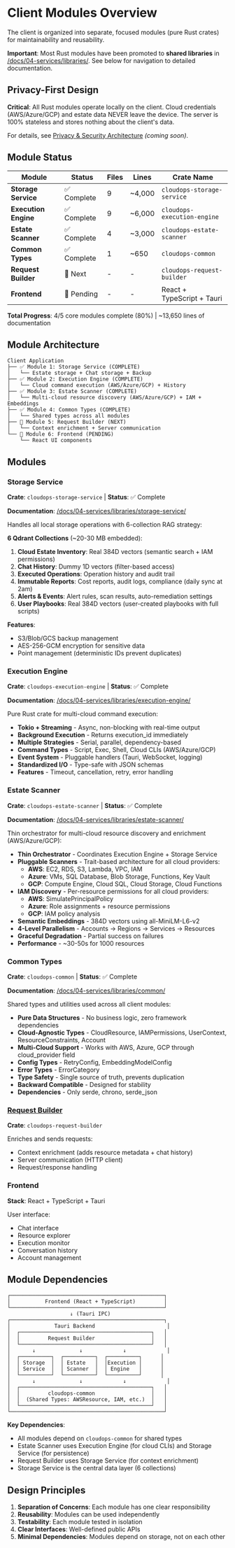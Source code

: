 # Client Modules Overview

The client is organized into separate, focused modules (pure Rust crates) for maintainability and reusability.

**Important**: Most Rust modules have been promoted to **shared libraries** in [/docs/04-services/libraries/](../../04-services/libraries/). See below for navigation to detailed documentation.

## Privacy-First Design

**Critical**: All Rust modules operate locally on the client. Cloud credentials (AWS/Azure/GCP) and estate data NEVER leave the device. The server is 100% stateless and stores nothing about the client's data.

For details, see [Privacy & Security Architecture](../architecture/privacy-security.md) _(coming soon)_.

## Module Status

| Module | Status | Files | Lines | Crate Name |
|--------|--------|-------|-------|------------|
| **Storage Service** | ✅ Complete | 9 | ~4,000 | `cloudops-storage-service` |
| **Execution Engine** | ✅ Complete | 9 | ~6,000 | `cloudops-execution-engine` |
| **Estate Scanner** | ✅ Complete | 4 | ~3,000 | `cloudops-estate-scanner` |
| **Common Types** | ✅ Complete | 1 | ~650 | `cloudops-common` |
| **Request Builder** | 🔄 Next | - | - | `cloudops-request-builder` |
| **Frontend** | 🔄 Pending | - | - | React + TypeScript + Tauri |

**Total Progress**: 4/5 core modules complete (80%) | ~13,650 lines of documentation

## Module Architecture

```
Client Application
├── ✅ Module 1: Storage Service (COMPLETE)
│   └── Estate storage + Chat storage + Backup
├── ✅ Module 2: Execution Engine (COMPLETE)
│   └── Cloud command execution (AWS/Azure/GCP) + History
├── ✅ Module 3: Estate Scanner (COMPLETE)
│   └── Multi-cloud resource discovery (AWS/Azure/GCP) + IAM + Embeddings
├── ✅ Module 4: Common Types (COMPLETE)
│   └── Shared types across all modules
├── 🔄 Module 5: Request Builder (NEXT)
│   └── Context enrichment + Server communication
└── 🔄 Module 6: Frontend (PENDING)
    └── React UI components
```

## Modules

### Storage Service
**Crate**: `cloudops-storage-service` | **Status**: ✅ Complete

**Documentation**: [/docs/04-services/libraries/storage-service/](../../04-services/libraries/storage-service/)

Handles all local storage operations with 6-collection RAG strategy:

**6 Qdrant Collections** (~20-30 MB embedded):
1. **Cloud Estate Inventory**: Real 384D vectors (semantic search + IAM permissions)
2. **Chat History**: Dummy 1D vectors (filter-based access)
3. **Executed Operations**: Operation history and audit trail
4. **Immutable Reports**: Cost reports, audit logs, compliance (daily sync at 2am)
5. **Alerts & Events**: Alert rules, scan results, auto-remediation settings
6. **User Playbooks**: Real 384D vectors (user-created playbooks with full scripts)

**Features**:
- S3/Blob/GCS backup management
- AES-256-GCM encryption for sensitive data
- Point management (deterministic IDs prevent duplicates)

### Execution Engine
**Crate**: `cloudops-execution-engine` | **Status**: ✅ Complete

**Documentation**: [/docs/04-services/libraries/execution-engine/](../../04-services/libraries/execution-engine/)

Pure Rust crate for multi-cloud command execution:
- **Tokio + Streaming** - Async, non-blocking with real-time output
- **Background Execution** - Returns execution_id immediately
- **Multiple Strategies** - Serial, parallel, dependency-based
- **Command Types** - Script, Exec, Shell, Cloud CLIs (AWS/Azure/GCP)
- **Event System** - Pluggable handlers (Tauri, WebSocket, logging)
- **Standardized I/O** - Type-safe with JSON schemas
- **Features** - Timeout, cancellation, retry, error handling

### Estate Scanner
**Crate**: `cloudops-estate-scanner` | **Status**: ✅ Complete

**Documentation**: [/docs/04-services/libraries/estate-scanner/](../../04-services/libraries/estate-scanner/)

Thin orchestrator for multi-cloud resource discovery and enrichment (AWS/Azure/GCP):
- **Thin Orchestrator** - Coordinates Execution Engine + Storage Service
- **Pluggable Scanners** - Trait-based architecture for all cloud providers:
  - **AWS**: EC2, RDS, S3, Lambda, VPC, IAM
  - **Azure**: VMs, SQL Database, Blob Storage, Functions, Key Vault
  - **GCP**: Compute Engine, Cloud SQL, Cloud Storage, Cloud Functions
- **IAM Discovery** - Per-resource permissions for all cloud providers:
  - **AWS**: SimulatePrincipalPolicy
  - **Azure**: Role assignments + resource permissions
  - **GCP**: IAM policy analysis
- **Semantic Embeddings** - 384D vectors using all-MiniLM-L6-v2
- **4-Level Parallelism** - Accounts → Regions → Services → Resources
- **Graceful Degradation** - Partial success on failures
- **Performance** - ~30-50s for 1000 resources

### Common Types
**Crate**: `cloudops-common` | **Status**: ✅ Complete

**Documentation**: [/docs/04-services/libraries/common/](../../04-services/libraries/common/)

Shared types and utilities used across all client modules:
- **Pure Data Structures** - No business logic, zero framework dependencies
- **Cloud-Agnostic Types** - CloudResource, IAMPermissions, UserContext, ResourceConstraints, Account
- **Multi-Cloud Support** - Works with AWS, Azure, GCP through cloud_provider field
- **Config Types** - RetryConfig, EmbeddingModelConfig
- **Error Types** - ErrorCategory
- **Type Safety** - Single source of truth, prevents duplication
- **Backward Compatible** - Designed for stability
- **Dependencies** - Only serde, chrono, serde_json

### [Request Builder](request-builder/)
**Crate**: `cloudops-request-builder`

Enriches and sends requests:
- Context enrichment (adds resource metadata + chat history)
- Server communication (HTTP client)
- Request/response handling

### Frontend
**Stack**: React + TypeScript + Tauri

User interface:
- Chat interface
- Resource explorer
- Execution monitor
- Conversation history
- Account management

## Module Dependencies

```
┌─────────────────────────────────────────────────┐
│           Frontend (React + TypeScript)         │
└─────────────────────────────────────────────────┘
                    ↓ (Tauri IPC)
┌─────────────────────────────────────────────────┐
│              Tauri Backend                       │
│  ┌──────────────────────────────────────────┐   │
│  │         Request Builder                  │   │
│  └──────────────────────────────────────────┘   │
│       ↓              ↓             ↓             │
│  ┌──────────┐  ┌──────────┐  ┌──────────┐      │
│  │ Storage  │  │ Estate   │  │Execution │      │
│  │ Service  │  │ Scanner  │  │ Engine   │      │
│  └──────────┘  └──────────┘  └──────────┘      │
│       ↓              ↓             ↓             │
│  ┌──────────────────────────────────────────┐   │
│  │         cloudops-common                  │   │
│  │  (Shared Types: AWSResource, IAM, etc.)  │   │
│  └──────────────────────────────────────────┘   │
└─────────────────────────────────────────────────┘
```

**Key Dependencies**:
- All modules depend on `cloudops-common` for shared types
- Estate Scanner uses Execution Engine (for cloud CLIs) and Storage Service (for persistence)
- Request Builder uses Storage Service (for context enrichment)
- Storage Service is the central data layer (6 collections)

## Design Principles

1. **Separation of Concerns**: Each module has one clear responsibility
2. **Reusability**: Modules can be used independently
3. **Testability**: Each module tested in isolation
4. **Clear Interfaces**: Well-defined public APIs
5. **Minimal Dependencies**: Modules depend on storage, not on each other